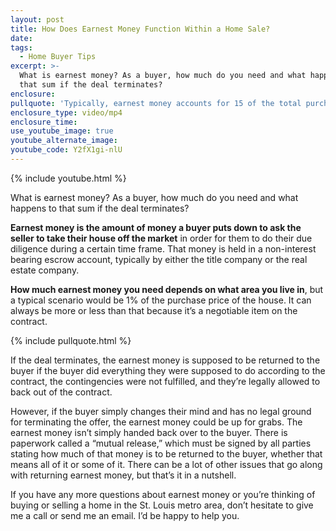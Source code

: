 ```yaml
---
layout: post
title: How Does Earnest Money Function Within a Home Sale?
date:
tags:
  - Home Buyer Tips
excerpt: >-
  What is earnest money? As a buyer, how much do you need and what happens to
  that sum if the deal terminates?
enclosure:
pullquote: 'Typically, earnest money accounts for 15 of the total purchase price.'
enclosure_type: video/mp4
enclosure_time:
use_youtube_image: true
youtube_alternate_image:
youtube_code: Y2fX1gi-nlU
---
```



{% include youtube.html %}

What is earnest money? As a buyer, how much do you need and what happens to that sum if the deal terminates?

**Earnest money is the amount of money a buyer puts down to ask the seller to take their house off the market** in order for them to do their due diligence during a certain time frame. That money is held in a non-interest bearing escrow account, typically by either the title company or the real estate company.

**How much earnest money you need depends on what area you live in**, but a typical scenario would be 1% of the purchase price of the house. It can always be more or less than that because it’s a negotiable item on the contract.

{% include pullquote.html %}

If the deal terminates, the earnest money is supposed to be returned to the buyer if the buyer did everything they were supposed to do according to the contract, the contingencies were not fulfilled, and they’re legally allowed to back out of the contract.

However, if the buyer simply changes their mind and has no legal ground for terminating the offer, the earnest money could be up for grabs. The earnest money isn’t simply handed back over to the buyer. There is paperwork called a “mutual release,” which must be signed by all parties stating how much of that money is to be returned to the buyer, whether that means all of it or some of it. There can be a lot of other issues that go along with returning earnest money, but that’s it in a nutshell.

If you have any more questions about earnest money or you’re thinking of buying or selling a home in the St. Louis metro area, don’t hesitate to give me a call or send me an email. I’d be happy to help you.